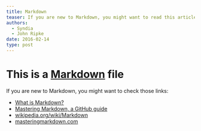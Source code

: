 ```yaml
---
title: Markdown
teaser: If you are new to Markdown, you might want to read this article
authors:
  - Syndia
  - John Ripke
date: 2016-02-14
type: post
---
```


# This is a [Markdown](https://en.wikipedia.org/wiki/Markdown#Example) file

If you are new to Markdown, you might want to check those links:

- [What is Markdown?](http://whatismarkdown.com/)
- [Mastering Markdown, a GitHub guide](https://guides.github.com/features/mastering-markdown/)
- [wikipedia.org/wiki/Markdown](https://en.wikipedia.org/wiki/Markdown#Example)
- [masteringmarkdown.com](http://masteringmarkdown.com/)